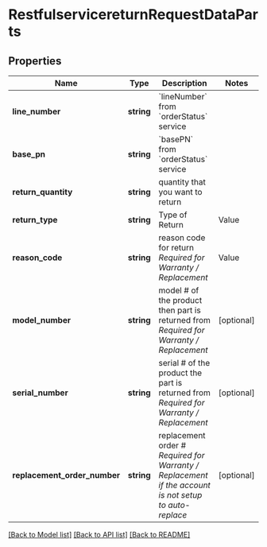 # RestfulservicereturnRequestDataParts

## Properties
Name | Type | Description | Notes
------------ | ------------- | ------------- | -------------
**line_number** | **string** | &#x60;lineNumber&#x60; from &#x60;orderStatus&#x60; service | 
**base_pn** | **string** | &#x60;basePN&#x60; from &#x60;orderStatus&#x60; service | 
**return_quantity** | **string** | quantity that you want to return | 
**return_type** | **string** | Type of Return |Value|Description| |-------|--------| |1|Good &amp; Un-used Parts| |2|Warranty / Replacement| |3|Core / Dud| | 
**reason_code** | **string** | reason code for return _Required for Warranty / Replacement_ |Value|Description| |-------|--------| |1|No power| |2|Automatically shuts down| |4|Sound problem| |5|Intermittent power issue| |6|Picture distortion issue| |8|Compatibility issue| |9|Wrong color| |10|Physical Damage| |11|Leak Issue| |12|No Video| | [optional] 
**model_number** | **string** | model # of the product then part is returned from _Required for Warranty / Replacement_ | [optional] 
**serial_number** | **string** | serial # of the product the part is returned from _Required for Warranty / Replacement_ | [optional] 
**replacement_order_number** | **string** | replacement order # _Required for Warranty / Replacement if the account is not setup to auto-replace_ | [optional] 

[[Back to Model list]](../../README.md#documentation-for-models) [[Back to API list]](../../README.md#documentation-for-api-endpoints) [[Back to README]](../../README.md)


